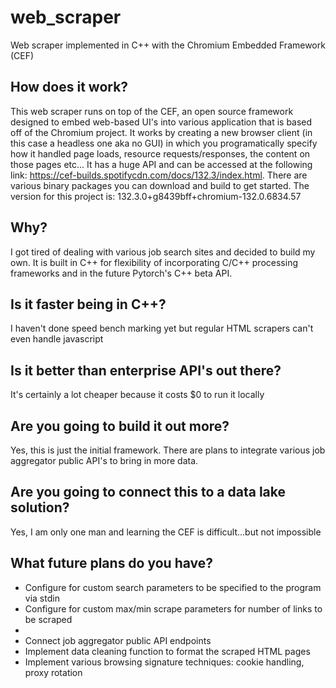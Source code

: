 # web_scraper
Web scraper implemented in C++ with the Chromium Embedded Framework (CEF)

## How does it work?
This web scraper runs on top of the CEF, an open source framework designed to embed web-based UI's into various application that is based off of the Chromium project.
It works by creating a new browser client (in this case a headless one aka no GUI) in which you programatically specify how it handled page loads, resource requests/responses, the content on those pages etc...
It has a huge API and can be accessed at the following link: https://cef-builds.spotifycdn.com/docs/132.3/index.html. There are various binary packages you can download and build to get started.
The version for this project is: 132.3.0+g8439bff+chromium-132.0.6834.57

## Why?
I got tired of dealing with various job search sites and decided to build my own.
It is built in C++ for flexibility of incorporating C/C++ processing frameworks and in the future Pytorch's C++ beta API.

## Is it faster being in C++?
I haven't done speed bench marking yet but regular HTML scrapers can't even handle javascript

## Is it better than enterprise API's out there?
It's certainly a lot cheaper because it costs $0 to run it locally

## Are you going to build it out more?
Yes, this is just the initial framework. There are plans to integrate various job aggregator public API's to bring in more data.

## Are you going to connect this to a data lake solution?
Yes, I am only one man and learning the CEF is difficult...but not impossible

## What future plans do you have?
- Configure for custom search parameters to be specified to the program via stdin
- Configure for custom max/min scrape parameters for number of links to be scraped
- 
- Connect job aggregator public API endpoints
- Implement data cleaning function to format the scraped HTML pages
- Implement various browsing signature techniques: cookie handling, proxy rotation
